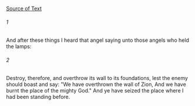 [Source of Text](https://github.com/scrollmapper/bible_databases_deuterocanonical)

###### 1
And after these things I heard that angel saying unto those angels who held the lamps:

###### 2
Destroy, therefore, and overthrow its wall to its foundations, lest the enemy should boast and say: "We have overthrown the wall of Zion, And we have burnt the place of the mighty God." And ye have seized the place where I had been standing before.